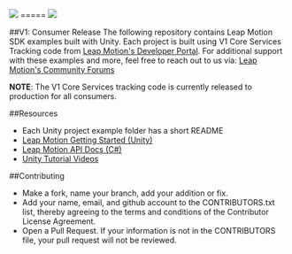 <img src="https://lm-assets.s3.amazonaws.com/screenshots/leap_unity_logo.png">
=====

<img src="https://developer.leapmotion.com/documentation/images/Leap_Finger_Model.png">

##V1: Consumer Release
The following repository contains Leap Motion SDK examples built with Unity. Each project is built using V1 Core Services Tracking code from [Leap Motion's Developer Portal](https://developer.leapmotion.com/downloads). For additional support with these examples and more, feel free to reach out to us via: [Leap Motion's Community Forums](https://community.leapmotion.com/)  

**NOTE**: The V1 Core Services tracking code is currently released to production for all consumers. 

##Resources
* Each Unity project example folder has a short README
* [Leap Motion Getting Started (Unity)](https://developer.leapmotion.com/documentation)
* [Leap Motion API Docs (C#)](https://developer.leapmotion.com/documentation/csharp/index.html)
* [Unity Tutorial Videos](https://unity3d.com/learn/tutorials/modules)

##Contributing
* Make a fork, name your branch, add your addition or fix.
* Add your name, email, and github account to the CONTRIBUTORS.txt list, thereby agreeing to the terms and conditions of the Contributor License Agreement.
* Open a Pull Request. If your information is not in the CONTRIBUTORS file, your pull request will not be reviewed.
